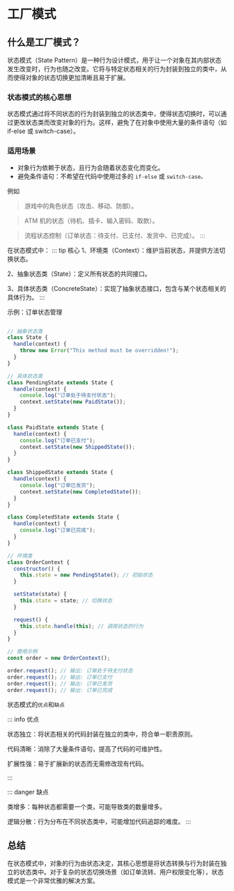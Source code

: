 # 工厂模式

## 什么是工厂模式？

状态模式（State Pattern）是一种行为设计模式，用于让一个对象在其内部状态发生改变时，行为也随之改变。它将与特定状态相关的行为封装到独立的类中，从而使得对象的状态切换更加清晰且易于扩展。

### 状态模式的核心思想

状态模式通过将不同状态的行为封装到独立的状态类中，使得状态切换时，可以通过更改状态类而改变对象的行为。这样，避免了在对象中使用大量的条件语句（如 if-else 或 switch-case）。

### 适用场景

- 对象行为依赖于状态，且行为会随着状态变化而变化。
- 避免条件语句：不希望在代码中使用过多的 `if-else` 或 `switch-case。`

例如

 > 游戏中的角色状态（攻击、移动、防御）。

  >ATM 机的状态（待机、插卡、输入密码、取款）。

 > 流程状态控制（订单状态：待支付、已支付、发货中、已完成）。
:::

在状态模式中：
  ::: tip 核心
  1、环境类（Context）：维护当前状态，并提供方法切换状态。

  2、抽象状态类（State）：定义所有状态的共同接口。

  3、具体状态类（ConcreteState）：实现了抽象状态接口，包含与某个状态相关的具体行为。
:::

示例：订单状态管理

```js

// 抽象状态类
class State {
  handle(context) {
    throw new Error("This method must be overridden!");
  }
}

// 具体状态类
class PendingState extends State {
  handle(context) {
    console.log("订单处于待支付状态");
    context.setState(new PaidState());
  }
}

class PaidState extends State {
  handle(context) {
    console.log("订单已支付");
    context.setState(new ShippedState());
  }
}

class ShippedState extends State {
  handle(context) {
    console.log("订单已发货");
    context.setState(new CompletedState());
  }
}

class CompletedState extends State {
  handle(context) {
    console.log("订单已完成");
  }
}

// 环境类
class OrderContext {
  constructor() {
    this.state = new PendingState(); // 初始状态
  }

  setState(state) {
    this.state = state; // 切换状态
  }

  request() {
    this.state.handle(this); // 调用状态的行为
  }
}

// 使用示例
const order = new OrderContext();

order.request(); // 输出: 订单处于待支付状态
order.request(); // 输出: 订单已支付
order.request(); // 输出: 订单已发货
order.request(); // 输出: 订单已完成

```

状态模式的`优点`和`缺点`

::: info 优点

  状态独立：将状态相关的代码封装在独立的类中，符合单一职责原则。

  代码清晰：消除了大量条件语句，提高了代码的可维护性。

  扩展性强：易于扩展新的状态而无需修改现有代码。

:::

::: danger 缺点

  类增多：每种状态都需要一个类，可能导致类的数量增多。

  逻辑分散：行为分布在不同状态类中，可能增加代码追踪的难度。
:::

## 总结
  在状态模式中，对象的行为由状态决定，其核心思想是将状态转换与行为封装在独立的状态类中。对于复杂的状态切换场景（如订单流转、用户权限变化等），状态模式是一个非常优雅的解决方案。